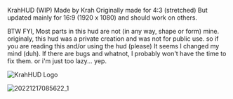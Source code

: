 KrahHUD (WIP)
Made by Krah
Originally made for 4:3 (stretched) But updated mainly for 16:9 (1920 x 1080) and should work on others.

BTW FYI, Most parts in this hud are not (in any way, shape or form) mine.
originaly, this hud was a private creation and was not for public use.
so if you are reading this and/or using the hud (please) It seems I changed my mind (duh).
If there are bugs and whatnot, I probably won't have the time to fix them.
or i'm just too lazy... yep.


![KrahHUD Logo](https://user-images.githubusercontent.com/70738215/208268905-5bde4a2d-8afd-4841-8026-ddebb9dbac31.png)

![20221217085622_1](https://user-images.githubusercontent.com/70738215/208269046-f3476dee-0e82-42a5-a3a0-1f067f05b082.jpg)

